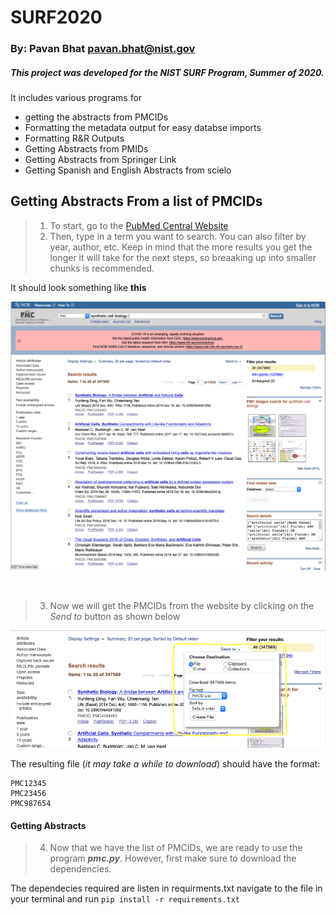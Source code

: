 # SURF2020
### By: Pavan Bhat <pavan.bhat@nist.gov>

##### This project was developed for the NIST SURF Program, Summer of 2020.
It includes various programs for 
- getting the abstracts from PMCIDs 
- Formatting the metadata output for easy databse imports
- Formatting R&R Outputs
- Getting Abstracts from PMIDs
- Getting Abstracts from Springer Link
- Getting Spanish and English Abstracts from scielo

## Getting Abstracts From a list of PMCIDs

> 1. To start, go to the [PubMed Central Website](https://www.ncbi.nlm.nih.gov/pmc/)
> 2. Then, type in a term you want to search. You can also filter by year, author, etc. Keep in mind that the more results you get the longer it will take for the next steps, so breaaking up into smaller chunks is recommended.

It should look something like **this**

![PMC Homepage](pmc_hompeag.png "Pubmed Central Homepage")

&nbsp;  


> 3. Now we will get the PMCIDs from the website by clicking on the *Send to* button as shown below

![PMC Send to File](Send_To_FIle.png "How to Send Results to File")

The resulting file (*it may take a while to download*) should have the format:

```
PMC12345
PMC23456
PMC987654
```

#### Getting Abstracts

> 4. Now that we have the list of PMCIDs, we are ready to use the program ***pmc.py***. However, first make sure to download the dependencies.

The dependecies required are listen in requirments.txt navigate to the file in your terminal and run
``` pip install -r requirements.txt ```


